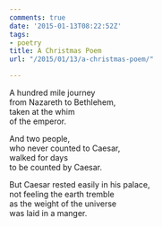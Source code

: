 ```yaml
---
comments: true
date: '2015-01-13T08:22:52Z'
tags:
- poetry
title: A Christmas Poem
url: "/2015/01/13/a-christmas-poem/"

---
```

A hundred mile journey  
from Nazareth to Bethlehem,  
taken at the whim  
of the emperor. 

And two people,  
who never counted to Caesar,  
walked for days  
to be counted by Caesar.

But Caesar rested easily in his palace,  
not feeling the earth tremble  
as the weight of the universe  
was laid in a manger.



